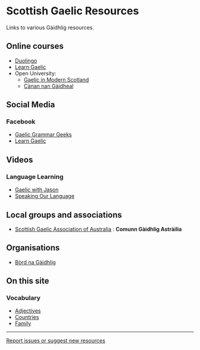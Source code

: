 # Scottish Gaelic Resources
Links to various Gàidhlig resources.

## Online courses

* [Duolingo](https://www.duolingo.com/course/gd/en/Learn-Scottish%20Gaelic)
* [Learn Gaelic](https://learngaelic.scot/)
* Open University:
  * [Gaelic in Modern Scotland](https://www.open.edu/openlearn/languages/gaelic-modern-scotland/content-section-0?active-tab=description-tab)
  * [Cànan nan Gàidheal](https://www.open.edu/openlearn/languages/more-languages/canan-nan-gaidheal/content-section-0?active-tab=description-tab)

## Social Media

### Facebook

* [Gaelic Grammar Geeks](https://www.facebook.com/groups/gaelicgrammargeeks/)
* [Learn Gaelic](https://www.facebook.com/LearnGaelic/)

## Videos

### Language Learning

* [Gaelic with Jason](https://www.youtube.com/channel/UCVX7RajLZmm8i7LEuli05tw)
* [Speaking Our Language](https://www.youtube.com/watch?v=6UeYlpmewx8&list=PLX1DGbPK9r2HAKpdfY70bT4wGzxPvQ3v_)

## Local groups and associations

* [Scottish Gaelic Association of Australia](https://www.ozgaelic.org/) : **Comunn Gàidhlig Astràilia**

## Organisations

* [Bòrd na Gàidhlig](https://www.gaidhlig.scot/)

## On this site

### Vocabulary

* [Adjectives](vocabulary/adjectives.md)
* [Countries](vocabulary/countries.md)
* [Family](vocabulary/family.md)

---

[Report issues or suggest new resources](https://github.com/colinangusmackay/scottish-gaelic-resources/issues)